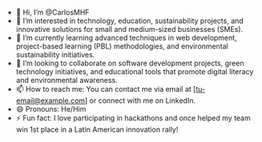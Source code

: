 - 👋 Hi, I’m @CarlosMHF
- 👀 I’m interested in technology, education, sustainability projects, and innovative solutions for small and medium-sized businesses (SMEs).
- 🌱 I’m currently learning advanced techniques in web development, project-based learning (PBL) methodologies, and environmental sustainability initiatives.
- 💞️ I’m looking to collaborate on software development projects, green technology initiatives, and educational tools that promote digital literacy and environmental awareness.
- 📫 How to reach me: You can contact me via email at [tu-email@example.com] or connect with me on LinkedIn.
- 😄 Pronouns: He/Him
- ⚡ Fun fact: I love participating in hackathons and once helped my team win 1st place in a Latin American innovation rally!

<!---
CarlosMHF/CarlosMHF is a ✨ special ✨ repository because its `README.md` (this file) appears on your GitHub profile.
You can click the Preview link to take a look at your changes.
--->
